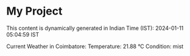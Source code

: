 # My Project

This content is dynamically generated in Indian Time (IST): 2024-01-11 05:04:59 IST


Current Weather in Coimbatore:
Temperature: 21.88 °C
Condition: mist

